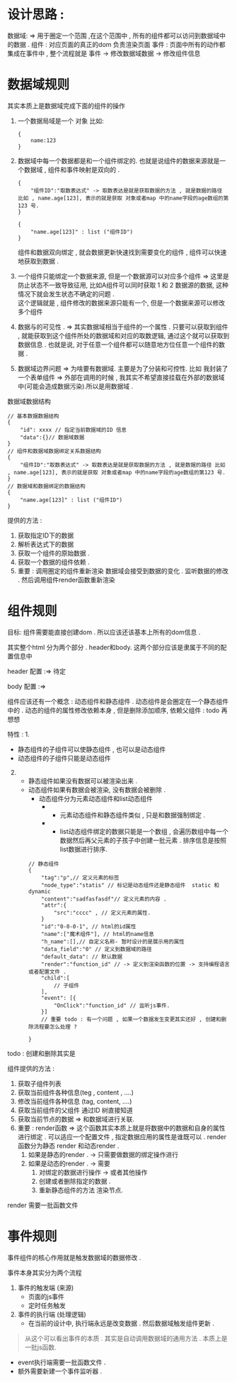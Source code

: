 # 设计思路 :

数据域: => 用于圈定一个范围 ,在这个范围中 , 所有的组件都可以访问到数据域中的数据 .
组件 : 对应页面的真正的dom 负责渲染页面
事件 : 页面中所有的动作都集成在事件中 , 整个流程就是  事件 -> 修改数据域数据 -> 修改组件信息

# 数据域规则

其实本质上是数据域完成下面的组件的操作

1. 一个数据局域是一个 对象 比如:
   ```
   {
       name:123
   }
   ```
2. 数据域中每一个数据都是和一个组件绑定的. 也就是说组件的数据来源就是一个数据域 ,  组件和事件映射是双向的 .
   ```
   {
       "组件ID":"取数表达式" -> 取数表达是就是获取数据的方法 , 就是数据的路径 比如 , name.age[123], 表示的就是获取 对象或者map 中的name字段的age数组的第123 号.
   }
   ```
   ```
   {
       "name.age[123]" : list ("组件ID")
   }
   ```
   组件和数据双向绑定 , 就会数据更新快速找到需要变化的组件  , 组件可以快速地获取到数据 .

3. 一个组件只能绑定一个数据来源, 但是一个数据源可以对应多个组件 => 这里是防止状态不一致导致征用, 比如A组件可以同时获取 1 和 2 数据源的数据, 这种情况下就会发生状态不确定的问题 .  
   这个逻辑就是 , 组件修改的数据来源只能有一个, 但是一个数据来源可以修改多个组件
4. 数据与的可见性 . =>
   其实数据域相当于组件的一个属性 . 只要可以获取到组件 , 就能获取到这个组件所处的数据域和对应的取数逻辑, 通过这个就可以获取到数据信息 .
   也就是说, 对于任意一个组件都可以随意地方位任意一个组件的数据 .

5. 数据域边界问题 => 为啥要有数据域. 主要是为了分装和可控性.
   比如 我封装了一个表单组件 => 外部在调用的时候 , 我其实不希望直接挂载在外部的数据域中(可能会造成数据污染).所以是用数据域 .

数据域数据结构

```
// 基本数据数据结构
{
    "id": xxxx // 指定当前数据域的ID 信息
    "data":{}// 数据域数据
}
// 组件和数据域数据绑定关系数据结构
{
    "组件ID":"取数表达式" -> 取数表达是就是获取数据的方法 , 就是数据的路径 比如 , name.age[123], 表示的就是获取 对象或者map 中的name字段的age数组的第123 号.
}
// 数据域和数据绑定的数据结构
{
    "name.age[123]" : list ("组件ID")
}
```

提供的方法 :
1. 获取指定ID下的数据
2. 解析表达式下的数据
3. 获取一个组件的原始数据 .
4. 获取一个数据的组件依赖 .
5. 重要 : 调用圈定的组件重新渲染 数据域会接受到数据的变化 . 监听数据的修改 . 然后调用组件render函数重新渲染

# 组件规则

目标: 组件需要能直接创建dom . 所以应该还该基本上所有的dom信息 .

其实整个html 分为两个部分  . header和body. 这两个部分应该是隶属于不同的配置信息中

header 配置 :=> 待定

body 配置 :=>

组件应该还有一个概念 : 动态组件和静态组件 .
动态组件是会圈定在一个静态组件中的 . 动态的组件的属性修改依赖本身 , 但是删除添加顺序, 依赖父组件 : todo 再想想

特性 :
1.
   - 静态组件的子组件可以使静态组件 , 也可以是动态组件
   - 动态组件的子组件只能是动态组件
2.
   - 静态组件如果没有数据可以被渲染出来 .
   - 动态组件如果有数据会被渲染, 没有数据会被删除 .
      - 动态组件分为元素动态组件和list动态组件
         - - 元素动态组件和静态组件类似 , 只是和数据强制绑定 .
         - - list动态组件绑定的数据只能是一个数组 , 会遍历数组中每一个数据然后再父元素的子孩子中创建一批元素 . 排序信息是按照list数据进行排序.
      ```
      // 静态组件
      {
          "tag":"p",// 定义元素的标签
          "node_type":"statis" // 标记是动态组件还是静态组件  static 和 dynamic
          "content":"sadfasfasdf"// 定义元素的内容 . 
          "attr":{
              "src":"cccc" , // 定义元素的属性.
          }
          "id":"0-0-0-1", // html的id属性
          "name":["魔术组件"], // html的name信息
          "h_name":[],// 自定义名称- 暂时设计的是展示用的属性
          "data_field":"0" // 定义到数据域的路径
          "default_data": // 默认数据
          "render":"function_id" // -> 定义到渲染函数的位置 -> 支持编程语言或者配置文件 . 
          "child":[
              // 子组件
          ],
          "event": [{
              "OnClick":"function_id" // 监听js事件. 
          }]
          // 重要 todo : 有一个问题 , 如果一个数据发生变更其实还好 , 创建和删除流程要怎么处理 ? 
   
      }
      ```
todo : 创建和删除其实是

组件提供的方法 :
1. 获取子组件列表
2. 获取当前组件各种信息(teg , content , ....)
3. 修改当前组件各种信息 (tag, content, ....)
4. 获取当前组件的父组件 通过ID 树直接知道
5. 获取当前节点的数据 => 和数据域进行关联.
6. 重要 : render函数 => 这个函数其实本质上就是将数据中的数据和自身的属性进行绑定 . 可以适应一个配置文件 , 指定数据应用的属性是谁既可以 .
  render 函数分为静态 render 和动态render .  
   1. 如果是静态的render . -> 只需要做数据的绑定操作进行
   2. 如果是动态的render . -> 需要
      1. 对绑定的数据进行操作 -> 或者其他操作  
      2. 创建或者删除指定的数据 . 
      3. 重新静态组件的方法 渲染节点.

render 需要一批函数文件

# 事件规则

事件组件的核心作用就是触发数据域的数据修改 .

事件本身其实分为两个流程
1. 事件的触发端 (来源)
   - 页面的js事件
   - 定时任务触发
2. 事件的执行端 (处理逻辑)
   - 在当前的设计中, 执行端永远是改变数据 . 然后数据域触发组件更新 .

> 从这个可以看出事件的本质 . 其实是自动调用数据域的通用方法 . 本质上是一批js函数.

- event执行端需要一批函数文件 .
- 额外需要新建一个事件监听器 .
